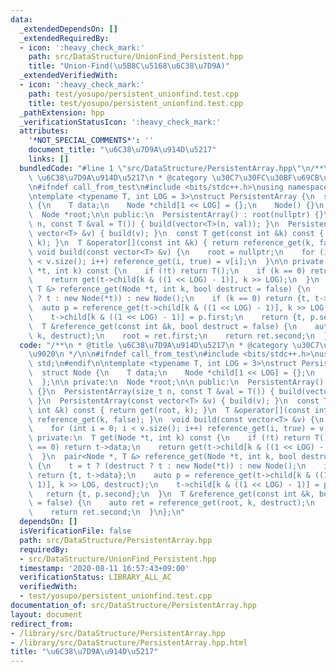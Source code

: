 ```yaml
---
data:
  _extendedDependsOn: []
  _extendedRequiredBy:
  - icon: ':heavy_check_mark:'
    path: src/DataStructure/UnionFind_Persistent.hpp
    title: "Union-Find(\u5B8C\u5168\u6C38\u7D9A)"
  _extendedVerifiedWith:
  - icon: ':heavy_check_mark:'
    path: test/yosupo/persistent_unionfind.test.cpp
    title: test/yosupo/persistent_unionfind.test.cpp
  _pathExtension: hpp
  _verificationStatusIcon: ':heavy_check_mark:'
  attributes:
    '*NOT_SPECIAL_COMMENTS*': ''
    document_title: "\u6C38\u7D9A\u914D\u5217"
    links: []
  bundledCode: "#line 1 \"src/DataStructure/PersistentArray.hpp\"\n/**\n * @title\
    \ \u6C38\u7D9A\u914D\u5217\n * @category \u30C7\u30FC\u30BF\u69CB\u9020\n */\n\
    \n#ifndef call_from_test\n#include <bits/stdc++.h>\nusing namespace std;\n#endif\n\
    \ntemplate <typename T, int LOG = 3>\nstruct PersistentArray {\n  struct Node\
    \ {\n    T data;\n    Node *child[1 << LOG] = {};\n    Node() {}\n  };\n\n private:\n\
    \  Node *root;\n\n public:\n  PersistentArray() : root(nullptr) {}\n  PersistentArray(size_t\
    \ n, const T &val = T()) { build(vector<T>(n, val)); }\n  PersistentArray(const\
    \ vector<T> &v) { build(v); }\n  const T get(const int &k) const { return get(root,\
    \ k); }\n  T &operator[](const int &k) { return reference_get(k, false); }\n \
    \ void build(const vector<T> &v) {\n    root = nullptr;\n    for (int i = 0; i\
    \ < v.size(); i++) reference_get(i, true) = v[i];\n  }\n\n private:\n  T get(Node\
    \ *t, int k) const {\n    if (!t) return T();\n    if (k == 0) return t->data;\n\
    \    return get(t->child[k & ((1 << LOG) - 1)], k >> LOG);\n  }\n  pair<Node *,\
    \ T &> reference_get(Node *t, int k, bool destruct = false) {\n    t = t ? (destruct\
    \ ? t : new Node(*t)) : new Node();\n    if (k == 0) return {t, t->data};\n  \
    \  auto p = reference_get(t->child[k & ((1 << LOG) - 1)], k >> LOG, destruct);\n\
    \    t->child[k & ((1 << LOG) - 1)] = p.first;\n    return {t, p.second};\n  }\n\
    \  T &reference_get(const int &k, bool destruct = false) {\n    auto ret = reference_get(root,\
    \ k, destruct);\n    root = ret.first;\n    return ret.second;\n  }\n};\n"
  code: "/**\n * @title \u6C38\u7D9A\u914D\u5217\n * @category \u30C7\u30FC\u30BF\u69CB\
    \u9020\n */\n\n#ifndef call_from_test\n#include <bits/stdc++.h>\nusing namespace\
    \ std;\n#endif\n\ntemplate <typename T, int LOG = 3>\nstruct PersistentArray {\n\
    \  struct Node {\n    T data;\n    Node *child[1 << LOG] = {};\n    Node() {}\n\
    \  };\n\n private:\n  Node *root;\n\n public:\n  PersistentArray() : root(nullptr)\
    \ {}\n  PersistentArray(size_t n, const T &val = T()) { build(vector<T>(n, val));\
    \ }\n  PersistentArray(const vector<T> &v) { build(v); }\n  const T get(const\
    \ int &k) const { return get(root, k); }\n  T &operator[](const int &k) { return\
    \ reference_get(k, false); }\n  void build(const vector<T> &v) {\n    root = nullptr;\n\
    \    for (int i = 0; i < v.size(); i++) reference_get(i, true) = v[i];\n  }\n\n\
    \ private:\n  T get(Node *t, int k) const {\n    if (!t) return T();\n    if (k\
    \ == 0) return t->data;\n    return get(t->child[k & ((1 << LOG) - 1)], k >> LOG);\n\
    \  }\n  pair<Node *, T &> reference_get(Node *t, int k, bool destruct = false)\
    \ {\n    t = t ? (destruct ? t : new Node(*t)) : new Node();\n    if (k == 0)\
    \ return {t, t->data};\n    auto p = reference_get(t->child[k & ((1 << LOG) -\
    \ 1)], k >> LOG, destruct);\n    t->child[k & ((1 << LOG) - 1)] = p.first;\n \
    \   return {t, p.second};\n  }\n  T &reference_get(const int &k, bool destruct\
    \ = false) {\n    auto ret = reference_get(root, k, destruct);\n    root = ret.first;\n\
    \    return ret.second;\n  }\n};\n"
  dependsOn: []
  isVerificationFile: false
  path: src/DataStructure/PersistentArray.hpp
  requiredBy:
  - src/DataStructure/UnionFind_Persistent.hpp
  timestamp: '2020-08-11 16:57:43+09:00'
  verificationStatus: LIBRARY_ALL_AC
  verifiedWith:
  - test/yosupo/persistent_unionfind.test.cpp
documentation_of: src/DataStructure/PersistentArray.hpp
layout: document
redirect_from:
- /library/src/DataStructure/PersistentArray.hpp
- /library/src/DataStructure/PersistentArray.hpp.html
title: "\u6C38\u7D9A\u914D\u5217"
---
```

